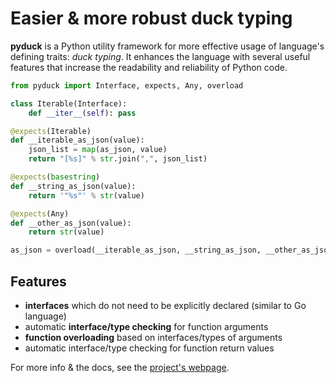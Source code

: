 # Easier & more robust duck typing

**pyduck** is a Python utility framework for more effective usage of language's defining traits: _duck typing_.
It enhances the language with several useful features that increase the readability and reliability of Python code.

```python
from pyduck import Interface, expects, Any, overload

class Iterable(Interface):
    def __iter__(self): pass

@expects(Iterable)
def __iterable_as_json(value):
    json_list = map(as_json, value)
    return "[%s]" % str.join(",", json_list)

@expects(basestring)
def __string_as_json(value):
    return '"%s"' % str(value)

@expects(Any)
def __other_as_json(value):
    return str(value)

as_json = overload(__iterable_as_json, __string_as_json, __other_as_json)
```

Features
-
* **interfaces** which do not need to be explicitly declared (similar to Go language)
* automatic **interface/type checking** for function arguments
* **function overloading** based on interfaces/types of arguments
* automatic interface/type checking for function return values

For more info & the docs, see the [project's webpage](http://xion.github.com/pyduck).

